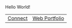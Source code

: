 Hello World!
<table>
  <tr>
    <td><a href="https://teaguehannam.com/connect">Connect</a></td>
    <td><a href="https://teaguehannam.com/portfolio">Web Portfolio</a></td>
  </tr>
</table>
